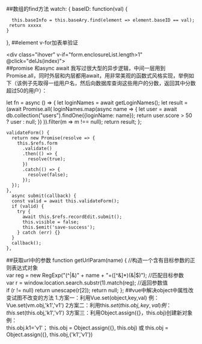 ##数组的find方法
  watch: {
    baseID: function(val) {
    
      this.baseInfo = this.baseAry.find(element => element.baseID == val);
     return xxxxx
    }
  },
  ##element v-for加表单验证
    <div class="listitem" v-for="(item,index) in form.enclosureList" :key="index">
          <div class="ihover" v-if="form.enclosureList.length>1" @click="delJs(index)">
            <i class="cjm-icon-reduce "></i>
          </div>
          <cjm-form-item label="圈舍名称" :prop="'enclosureList.' + index + '.value'" :rules="{
      required: true, message: '圈舍名称不能为空', trigger: 'blur'
    }" style="width:90%;">
            <cjm-input type="text" v-model="item.enclosureName"></cjm-input>
          </cjm-form-item>
          <cjm-form-item label="圈舍面积（亩）" :prop="'enclosureList.' + index + '.value'" :rules="{
      required: true, message: '圈舍面积不能为空', trigger: 'blur'
    }" style="width:90%;">
            <cjm-input type="text" v-model="item.enclosureArea"></cjm-input>
          </cjm-form-item>
        </div>
##promise 和async await 
我写过很大型的异步逻辑，中间一层用到Promise.all，同时外层和内层都用await，用非常美观的函数式风格实现，举例如下（该例子先取得一组用户名，然后向数据库查询这些用户的分数，返回其中分数超过50的用户）：

let fn = async () => {
    let loginNames = await getLoginNames();
    let result = (await Promise.all(
        loginNames.map(async name => {
            let user = await db.collection("users").findOne({loginName: name});
    	    return user.score > 50 ? user : null;
        })
    )).filter(m => m !== null);
    return result;
};


    validateForm() {
      return new Promise(resolve => {
        this.$refs.form
          .validate()
          .then(() => {
            resolve(true);
          })
          .catch(() => {
            resolve(false);
          });
      });
    },
      async submit(callback) {
      const valid = await this.validateForm();
      if (valid) {
        try {
          await this.$refs.recordEdit.submit();
          this.visible = false;
          this.$emit('save-success');
        } catch (err) {}
      }
      callback();
    },
##获取url中的参数
  function getUrlParam(name) {
      //构造一个含有目标参数的正则表达式对象  
      var reg = new RegExp("(^|&)" + name + "=([^&]*)(&|$)");
      //匹配目标参数  
      var r = window.location.search.substr(1).match(reg);
      //返回参数值  
      if (r != null) return unescape(r[2]);
      return null;
    };
##vue中解决object中属性改变试图不改变的方法
 1.方案一：利用Vue.set(object,key,val)
 例：Vue.set(vm.obj,'k1','v1')
 2方案二：利用this.$set(this.obj,key,val)
 例：this.$set(this.obj,'k1','v1')
 3方案三：利用Object.assign({}，this.obj)创建新对象
 例：  
this.obj.k1='v1'；
this.obj = Object.assign({}, this.obj)
或
this.obj = Object.assign({}, this.obj,{'k1','v1'})
